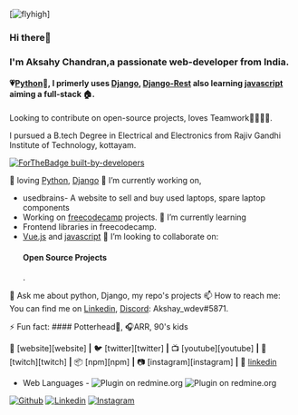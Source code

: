 [![flyhigh][banner]]
### Hi there👋
### I'm Aksahy Chandran,a passionate web-developer from India.
#### 💗[Python][python]🐍, I primerly uses [Django][django], [Django-Rest][django_rest] also learning [javascript][javascript] aiming a full-stack 🏠.
Looking to contribute on open-source projects, loves Teamwork👨‍👩‍👦‍👦.

I pursued a B.tech Degree in Electrical and Electronics from Rajiv Gandhi Institute of Technology, kottayam. 
<!--
**Akshay-ch-dj/Akshay-ch-dj** is a ✨ _special_ ✨ repository because its `README.md` (this file) appears on your GitHub profile.-->

[![ForTheBadge built-by-developers](http://ForTheBadge.com/images/badges/built-by-developers.svg)](https://GitHub.com/Naereen/)

💜 loving [Python][python], [Django][django] 
🔭 I’m currently working on,
  - usedbrains- A website to sell  and buy used laptops, spare laptop components 
  - Working on [freecodecamp][freecodecamp] projects.
🌱 I’m currently learning
  - Frontend libraries in freecodecamp.
  - [Vue.js][vue] and [javascript][javascript]
👯 I’m looking to collaborate on: <h4>Open Source Projects</h4>.
<!-- 🤔 I’m looking for help with ...-->
💬 Ask me about python, Django, my repo's projects
📫 How to reach me: You can find me on [Linkedin][linkedin], [Discord][discord]: Akshay_wdev#5871.
<!-- 😄 Pronouns: ...-->
⚡ Fun fact: #### Potterhead🧹️, 🎧ARR, 90's kids 

🏡 [website][website] **|** 
🐦 [twitter][twitter] **|** 
📺 [youtube][youtube] **|** 
🎥 [twitch][twitch] **|** 
📦 [npm][npm] **|** 
📷 [instagram][instagram] **|** 
👔 [linkedin][linkedin]

- Web Languages - <img alt="Plugin on redmine.org" src="https://img.shields.io/redmine/plugin/stars/redmine_xlsx_format_issue_exporter?color=Red&label=HTML&logo=HTML5&logoColor=Red&style=for-the-badge"> <img alt="Plugin on redmine.org" src="https://img.shields.io/redmine/plugin/stars/redmine_xlsx_format_issue_exporter?color=Blue&label=CSS&logo=CSS3&logoColor=Blue&style=for-the-badge">


[![Github](https://img.shields.io/badge/-Github-000?style=flat&logo=Github&logoColor=white)](https://github.com/sabinlungudotcpp)
[![Linkedin](https://img.shields.io/badge/-LinkedIn-blue?style=flat&logo=Linkedin&logoColor=white)](https://www.linkedin.com/in/sabin-constantin-lungu-73b751101/)
[![Instagram](https://img.shields.io/badge/-Instagram-c13584?style=flat&labelColor=c13584&logo=instagram&logoColor=white)](https://www.instagram.com/sabinlunguu/)

[banner]: #
[javascript]: https://www.javascript.com/
[vue]: https://vuejs.org/
[python]: https://www.python.org/
[django]: https://www.djangoproject.com/
[django_rest]: https://www.django-rest-framework.org/
[docker]: https://www.docker.com/
[travis]: https://travis-ci.org/
[freecodecamp]: https://www.freecodecamp.org/
[codepen]: https://codepen.io/
[html5]: https://developer.mozilla.org/en-US/docs/Web/Guide/HTML/HTML5
[css3]: https://developer.mozilla.org/en-US/docs/Web/CSS
[postgresql]: https://www.postgresql.org/
[linkedin]: https://www.linkedin.com/in/akshay-chandran/
[vagrant]: https://www.vagrantup.com/
[potterhead]: https://www.wizardingworld.com/
[discord]: https://discord.com/
